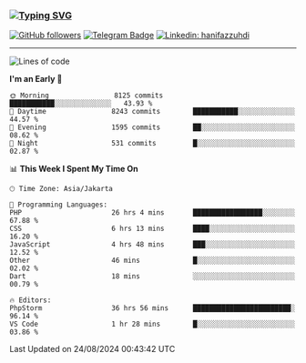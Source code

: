 ### [![Typing SVG](https://readme-typing-svg.herokuapp.com?font=lato&size=22&lines=Hi+There+👋)](https://git.io/typing-svg) 

[![GitHub followers](https://img.shields.io/github/followers/hanifazzuhdi?label=Follow&style=social)](https://github.com/hanifazzuhdi/?tab=follow) 
[![Telegram Badge](https://img.shields.io/badge/-hanif0198-blue?style=social&logo=telegram&link=https://www.t.me/hanif0198/)](https://www.t.me/hanif0198/) 
[![Linkedin: hanifazzuhdi](https://img.shields.io/badge/-hanifazzuhdi-blue?style=flat-square&logo=Linkedin&logoColor=white&link=https://www.linkedin.com/in/hanif-az-zuhdi-69688019b/)](https://www.linkedin.com/in/hanif-az-zuhdi-69688019b/) 

<hr/>

<!--START_SECTION:waka-->
![Lines of code](https://img.shields.io/badge/From%20Hello%20World%20I%27ve%20Written-64.7%20million%20lines%20of%20code-blue)

**I'm an Early 🐤** 

```text
🌞 Morning                8125 commits        ███████████░░░░░░░░░░░░░░   43.93 % 
🌆 Daytime                8243 commits        ███████████░░░░░░░░░░░░░░   44.57 % 
🌃 Evening                1595 commits        ██░░░░░░░░░░░░░░░░░░░░░░░   08.62 % 
🌙 Night                  531 commits         █░░░░░░░░░░░░░░░░░░░░░░░░   02.87 % 
```


📊 **This Week I Spent My Time On** 

```text
🕑︎ Time Zone: Asia/Jakarta

💬 Programming Languages: 
PHP                      26 hrs 4 mins       █████████████████░░░░░░░░   67.88 % 
CSS                      6 hrs 13 mins       ████░░░░░░░░░░░░░░░░░░░░░   16.20 % 
JavaScript               4 hrs 48 mins       ███░░░░░░░░░░░░░░░░░░░░░░   12.52 % 
Other                    46 mins             █░░░░░░░░░░░░░░░░░░░░░░░░   02.02 % 
Dart                     18 mins             ░░░░░░░░░░░░░░░░░░░░░░░░░   00.79 % 

🔥 Editors: 
PhpStorm                 36 hrs 56 mins      ████████████████████████░   96.14 % 
VS Code                  1 hr 28 mins        █░░░░░░░░░░░░░░░░░░░░░░░░   03.86 % 
```


 Last Updated on 24/08/2024 00:43:42 UTC
<!--END_SECTION:waka-->
